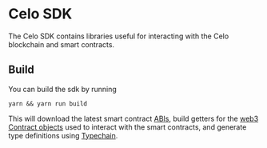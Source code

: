 # Celo SDK
The Celo SDK contains libraries useful for interacting with the Celo blockchain and smart contracts.

## Build
You can build the sdk by running
```
yarn && yarn run build
```

This will download the latest smart contract [ABIs](https://solidity.readthedocs.io/en/develop/abi-spec.html), build getters for the [web3 Contract objects](https://web3js.readthedocs.io/en/1.0/web3-eth-contract.html) used to interact with the smart contracts, and generate type definitions using [Typechain](https://github.com/ethereum-ts/TypeChain).
